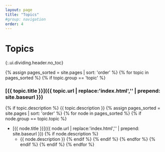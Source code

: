 ```yaml
---
layout: page
title: "Topics"
#group: navigation
order: 4
---
```


# Topics
{:.ui.dividing.header.no_toc}

{% assign pages_sorted = site.pages | sort: 'order' %}
{% for topic in pages_sorted %}
{% if topic.group == 'topic' %}
### [{{ topic.title }}]({{ topic.url | replace:'index.html','' | prepend: site.baseurl }})
{% if topic.description %}
{{ topic.description }}
{% assign pages_sorted = site.pages | sort: 'order' %}
{% for node in pages_sorted %}
{% if node.group == topic.topic %}
- [{{ node.title }}]({{ node.url | replace:'index.html','' | prepend: site.baseurl }})
{% if node.description %}
    - {{ node.description }}
{% endif %}
{% endif %}
{% endfor %}
{% endif %}
{% endif %}
{% endfor %}
